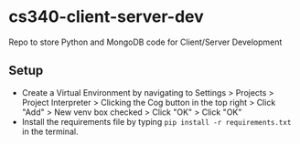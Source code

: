 # cs340-client-server-dev
Repo to store Python and MongoDB code for Client/Server Development


## Setup
- Create a Virtual Environment by navigating to Settings > Projects > Project Interpreter > Clicking the Cog button in the top right > Click "Add" > New venv box checked > Click "OK" > Click "OK"
- Install the requirements file by typing `pip install -r requirements.txt` in the terminal.